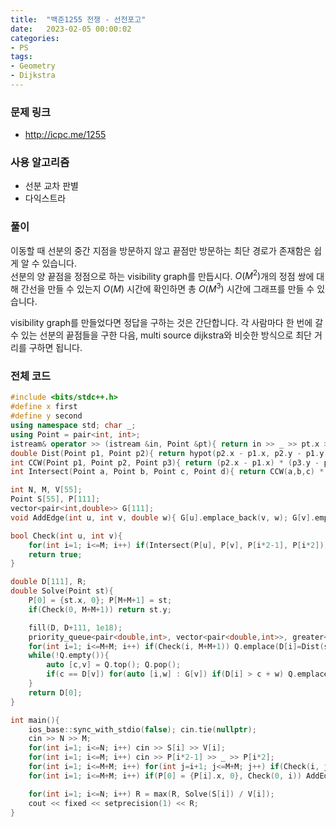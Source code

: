 ```yaml
---
title:  "백준1255 전쟁 - 선전포고"
date:   2023-02-05 00:00:02
categories:
- PS
tags:
- Geometry
- Dijkstra
---
```


### 문제 링크
* http://icpc.me/1255

### 사용 알고리즘
* 선분 교차 판별
* 다익스트라

### 풀이
이동할 때 선분의 중간 지점을 방문하지 않고 끝점만 방문하는 최단 경로가 존재함은 쉽게 알 수 있습니다.<br>
선분의 양 끝점을 정점으로 하는 visibility graph를 만듭시다. $O(M^2)$개의 정점 쌍에 대해 간선을 만들 수 있는지 $O(M)$ 시간에 확인하면 총 $O(M^3)$ 시간에 그래프를 만들 수 있습니다.

visibility graph를 만들었다면 정답을 구하는 것은 간단합니다. 각 사람마다 한 번에 갈 수 있는 선분의 끝점들을 구한 다음, multi source dijkstra와 비슷한 방식으로 최단 거리를 구하면 됩니다.

### 전체 코드
```cpp
#include <bits/stdc++.h>
#define x first
#define y second
using namespace std; char _;
using Point = pair<int, int>;
istream& operator >> (istream &in, Point &pt){ return in >> _ >> pt.x >> _ >> pt.y >> _; }
double Dist(Point p1, Point p2){ return hypot(p2.x - p1.x, p2.y - p1.y); }
int CCW(Point p1, Point p2, Point p3){ return (p2.x - p1.x) * (p3.y - p1.y) - (p3.x - p1.x) * (p2.y - p1.y); }
int Intersect(Point a, Point b, Point c, Point d){ return CCW(a,b,c) * CCW(a,b,d) < 0 && CCW(c,d,a) * CCW(c,d,b) < 0; }

int N, M, V[55];
Point S[55], P[111];
vector<pair<int,double>> G[111];
void AddEdge(int u, int v, double w){ G[u].emplace_back(v, w); G[v].emplace_back(u, w); }

bool Check(int u, int v){
    for(int i=1; i<=M; i++) if(Intersect(P[u], P[v], P[i*2-1], P[i*2])) return false;
    return true;
}

double D[111], R;
double Solve(Point st){
    P[0] = {st.x, 0}; P[M+M+1] = st;
    if(Check(0, M+M+1)) return st.y;

    fill(D, D+111, 1e18);
    priority_queue<pair<double,int>, vector<pair<double,int>>, greater<>> Q;
    for(int i=1; i<=M+M; i++) if(Check(i, M+M+1)) Q.emplace(D[i]=Dist(st, P[i]), i);
    while(!Q.empty()){
        auto [c,v] = Q.top(); Q.pop();
        if(c == D[v]) for(auto [i,w] : G[v]) if(D[i] > c + w) Q.emplace(D[i]=c+w, i);
    }
    return D[0];
}

int main(){
    ios_base::sync_with_stdio(false); cin.tie(nullptr);
    cin >> N >> M;
    for(int i=1; i<=N; i++) cin >> S[i] >> V[i];
    for(int i=1; i<=M; i++) cin >> P[i*2-1] >> _ >> P[i*2];
    for(int i=1; i<=M+M; i++) for(int j=i+1; j<=M+M; j++) if(Check(i, j)) AddEdge(i, j, Dist(P[i], P[j]));
    for(int i=1; i<=M+M; i++) if(P[0] = {P[i].x, 0}, Check(0, i)) AddEdge(i, 0, P[i].y);

    for(int i=1; i<=N; i++) R = max(R, Solve(S[i]) / V[i]);
    cout << fixed << setprecision(1) << R;
}
```
